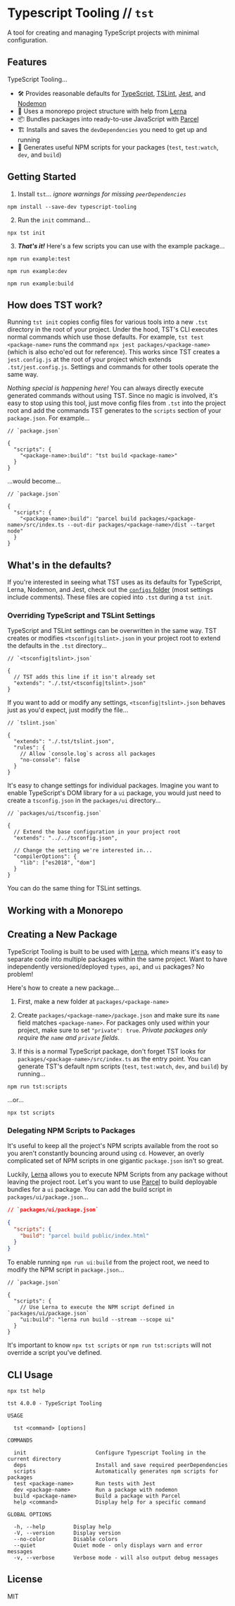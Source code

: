 # Typescript Tooling // `tst`

A tool for creating and managing TypeScript projects with minimal configuration.

## Features

TypeScript Tooling...

- 🛠️ Provides reasonable defaults for [TypeScript](https://github.com/Microsoft/TypeScript), [TSLint](https://github.com/palantir/tslint), [Jest](https://github.com/facebook/jest), and [Nodemon](https://github.com/remy/nodemon)
- 🐉 Uses a monorepo project structure with help from [Lerna](https://github.com/lerna/lerna)
- 📦 Bundles packages into ready-to-use JavaScript with [Parcel](https://parceljs.org/)
- 🏗️ Installs and saves the `devDependencies` you need to get up and running
- 📝 Generates useful NPM scripts for your packages (`test`, `test:watch`, `dev`, and `build`)

## Getting Started

1. Install `tst`... _ignore warnings for missing `peerDependencies`_

```
npm install --save-dev typescript-tooling
```

2. Run the `init` command...

```
npx tst init
```

3. _**That's it!**_ Here's a few scripts you can use with the example package...

```
npm run example:test
```

```
npm run example:dev
```

```
npm run example:build
```

## How does TST work?

Running `tst init` copies config files for various tools into a new `.tst`
directory in the root of your project. Under the hood, TST's CLI executes normal
commands which use those defaults. For example, `tst test <package-name>` runs
the command `npx jest packages/<package-name>` (which is also echo'ed out for
reference). This works since TST creates a `jest.config.js` at the root of your
project which extends `.tst/jest.config.js`. Settings and commands for other
tools operate the same way.

_Nothing special is happening here!_ You can always directly execute generated
commands without using TST. Since no magic is involved, it's easy to stop using
this tool, just move config files from `.tst` into the project root and add the
commands TST generates to the `scripts` section of your `package.json`. For
example...

```
// `package.json`

{
  "scripts": {
    "<package-name>:build": "tst build <package-name>"
  }
}
```

...would become...

```
// `package.json`

{
  "scripts": {
    "<package-name>:build": "parcel build packages/<package-name>/src/index.ts --out-dir packages/<package-name>/dist --target node"
  }
}
```

## What's in the defaults?

If you're interested in seeing what TST uses as its defaults for TypeScript,
Lerna, Nodemon, and Jest, check out the
[`configs` folder](https://github.com/cruhl/typescript-tooling/tree/master/packages/typescript-tooling/configs)
(most settings include comments). These files are copied into `.tst` during a
`tst init`.

### Overriding TypeScript and TSLint Settings

TypeScript and TSLint settings can be overwritten in the same way. TST creates
or modifies `<tsconfig|tslint>.json` in your project root to extend the defaults
in the `.tst` directory...

```
// `<tsconfig|tslint>.json`

{
  // TST adds this line if it isn't already set
  "extends": "./.tst/<tsconfig|tslint>.json"
}
```

If you want to add or modify any settings, `<tsconfig|tslint>.json` behaves just
as you'd expect, just modify the file...

```
// `tslint.json`

{
  "extends": "./.tst/tslint.json",
  "rules": {
    // Allow `console.log`s across all packages
    "no-console": false
  }
}
```

It's easy to change settings for individual packages. Imagine you want to enable
TypeScript's DOM library for a `ui` package, you would just need to create a
`tsconfig.json` in the `packages/ui` directory...

```
// `packages/ui/tsconfig.json`

{
  // Extend the base configuration in your project root
  "extends": "../../tsconfig.json",

  // Change the setting we're interested in...
  "compilerOptions": {
    "lib": ["es2018", "dom"]
  }
}
```

You can do the same thing for TSLint settings.

## Working with a Monorepo

## Creating a New Package

TypeScript Tooling is built to be used with
[Lerna](https://github.com/lerna/lerna), which means it's easy to separate
code into multiple packages within the same project. Want to have independently
versioned/deployed `types`, `api`, and `ui` packages? No problem!

Here's how to create a new package...

1. First, make a new folder at `packages/<package-name>`
2. Create `packages/<package-name>/package.json` and make sure its `name` field
   matches `<package-name>`. For packages only used within your project, make
   sure to set `"private": true`. _Private packages only require the `name` and
   `private` fields._

3. If this is a normal TypeScript package, don't forget TST looks for
   `packages/<package-name>/src/index.ts` as the entry point. You can generate
   TST's default npm scripts (`test`, `test:watch`, `dev`, and `build`) by
   running...

```
npm run tst:scripts
```

...or...

```
npx tst scripts
```

### Delegating NPM Scripts to Packages

It's useful to keep all the project's NPM scripts available from the root so you
aren't constantly bouncing around using `cd`. However, an overly complicated set
of NPM scripts in one gigantic `package.json` isn't so great.

Luckily, [Lerna](https://github.com/lerna/lerna) allows you to execute NPM
Scripts from any package without leaving the project root. Let's you want to use
[Parcel](https://parceljs.org/) to build deployable bundles for a `ui` package.
You can add the build script in `packages/ui/package.json`...

```json
// `packages/ui/package.json`

{
  "scripts": {
    "build": "parcel build public/index.html"
  }
}
```

To enable running `npm run ui:build` from the project root, we need to modify
the NPM script in `package.json`...

```
// `package.json`

{
  "scripts": {
    // Use Lerna to execute the NPM script defined in `packages/ui/package.json`
    "ui:build": "lerna run build --stream --scope ui"
  }
}
```

It's important to know `npx tst scripts` or `npm run tst:scripts` will not
override a script you've defined.

## CLI Usage

```
npx tst help
```

```
tst 4.0.0 - TypeScript Tooling

USAGE

  tst <command> [options]

COMMANDS

  init                      Configure Typescript Tooling in the current directory
  deps                      Install and save required peerDependencies
  scripts                   Automatically generates npm scripts for packages
  test <package-name>       Run tests with Jest
  dev <package-name>        Run a package with nodemon
  build <package-name>      Build a package with Parcel
  help <command>            Display help for a specific command

GLOBAL OPTIONS

  -h, --help         Display help
  -V, --version      Display version
  --no-color         Disable colors
  --quiet            Quiet mode - only displays warn and error messages
  -v, --verbose      Verbose mode - will also output debug messages
```

## License

MIT
